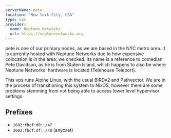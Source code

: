 ```yaml
---
serverName: pete
location: "New York City, USA"
type: vps
provider:
  name: Neptune Networks
  url: https://neptunenetworks.org
---
```


pete is one of our primary nodes, as we are based in the NYC metro area.
It is currently hosted with Neptune Networks due to how expensive colocation is in the area; we checked. Its name is a reference to comedian Pete Davidson, as he is from Staten Island, which happens to also be where Neptune Networks' hardware is located (Telehouse Teleport).

This vps runs Alpine Linux, with the usual BIRDv2 and Pathvector. We are in the process of transitioning this system to NixOS, however there are some problems stemming from not being able to access lower level hypervisor settings.

## Prefixes

- `2602:fbcf:d0::/47`
- `2602:fbcf:df::/48` (anycast)
